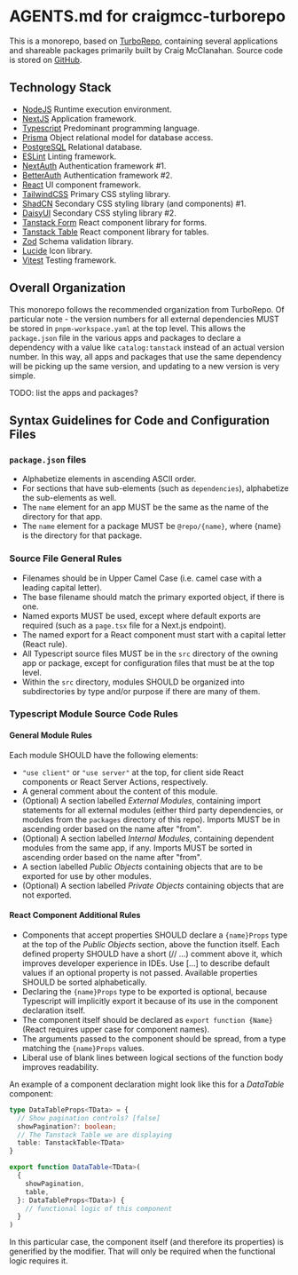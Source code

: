 # AGENTS.md for craigmcc-turborepo

This is a monorepo, based on [TurboRepo](https://turborepo.build), containing several
applications and shareable packages primarily built by Craig McClanahan.  Source code
is stored on [GitHub](https://github.com/craigmcc/craigmcc-turborepo).

## Technology Stack
- [NodeJS](https://nodejsl.org) Runtime execution environment.
- [NextJS](https://nextjs.org) Application framework.
- [Typescript](https://www.typescriptlang.org) Predominant programming language.
- [Prisma](https://www.prisma.io) Object relational model for database access.
- [PostgreSQL](https://www.postgresql.org) Relational database.
- [ESLint](https://eslint.org) Linting framework.
- [NextAuth](https://next-auth.js.org) Authentication framework #1.
- [BetterAuth](https://www.better-auth.com) Authentication framework #2.
- [React](https://react.dev) UI component framework.
- [TailwindCSS](https://tailwindcss.com) Primary CSS styling library.
- [ShadCN](https://ui.shadcn.com) Secondary CSS styling library (and components) #1.
- [DaisyUI](https://daisyui.com) Secondary CSS styling library #2.
- [Tanstack Form](https://tanstack.com/form/latest) React component library for forms.
- [Tanstack Table](https://tanstack.com/table/latest) React component library for tables.
- [Zod](https://zod.dev) Schema validation library.
- [Lucide](https://lucide.dev) Icon library.
- [Vitest](https://vitest.dev) Testing framework.

## Overall Organization

This monorepo follows the recommended organization from TurboRepo.
Of particular note - the version numbers for all external dependencies
MUST be stored in `pnpm-workspace.yaml` at the top level.  This allows
the `package.json` file in the various apps and packages to declare
a dependency with a value like `catalog:tanstack` instead of an actual
version number.  In this way, all apps and packages that use the same
dependency will be picking up the same version, and updating to a new
version is very simple.

TODO: list the apps and packages?

## Syntax Guidelines for Code and Configuration Files

### `package.json` files

- Alphabetize elements in ascending ASCII order.
- For sections that have sub-elements (such as `dependencies`), alphabetize the sub-elements as well.
- The `name` element for an app MUST be the same as the name of the directory for that app.
- The `name` element for a package MUST be `@repo/{name}`, where {name} is the directory for that package.

### Source File General Rules

- Filenames should be in Upper Camel Case (i.e. camel case with a leading capital letter).
- The base filename should match the primary exported object, if there is one.
- Named exports MUST be used, except where default exports are required (such as a `page.tsx` file for a Next.js endpoint).
- The named export for a React component must start with a capital letter (React rule).
- All Typescript source files MUST be in the `src` directory of the owning app or package,
  except for configuration files that must be at the top level.
- Within the `src` directory, modules SHOULD be organized into subdirectories
  by type and/or purpose if there are many of them.
 
### Typescript Module Source Code Rules

#### General Module Rules

Each module SHOULD have the following elements:
- `"use client"` or `"use server"` at the top, for client side React components or React Server Actions, respectively.
- A general comment about the content of this module.
- (Optional) A section labelled *External Modules*, containing import statements for all
  external modules (either third party dependencies, or modules from the `packages` directory of this repo).
  Imports MUST be in ascending order based on the name after "from".
- (Optional) A section labelled *Internal Modules*, containing dependent modules from the same app, if any.
  Imports MUST be sorted in ascending order based on the name after "from".
- A section labelled *Public Objects* containing objects that are to be exported for use by other modules.
- (Optional) A section labelled *Private Objects* containing objects that are not exported.

#### React Component Additional Rules

- Components that accept properties SHOULD declare a `{name}Props` type at the top of the
  *Public Objects* section, above the function itself.  Each defined property SHOULD have a
  short (// ...) comment above it, which improves developer experience in IDEs.  Use [...]
  to describe default values if an optional property is not passed. Available
  properties SHOULD be sorted alphabetically.
- Declaring the `{name}Props` type to be exported is optional, because Typescript will implicitly export it because of its use in the
  component declaration itself.
- The component itself should be declared as `export function {Name}` (React requires upper case for component names).
- The arguments passed to the component should be spread, from a type matching the `{name}Props` values.
- Liberal use of blank lines between logical sections of the function body improves readability.

An example of a component declaration might look like this for a *DataTable* component:

```ts
type DataTableProps<TData> = {
  // Show pagination controls? [false]
  showPagination?: boolean;
  // The Tanstack Table we are displaying
  table: TanstackTable<TData>
}

export function DataTable<TData>(
  {
    showPagination,
    table,
  }: DataTableProps<TData>) {
    // functional logic of this component
  }
)
```

In this particular case, the component itself (and therefore its properties) is generified
by the *<TData>* modifier.  That will only be required when the functional logic requires it.

